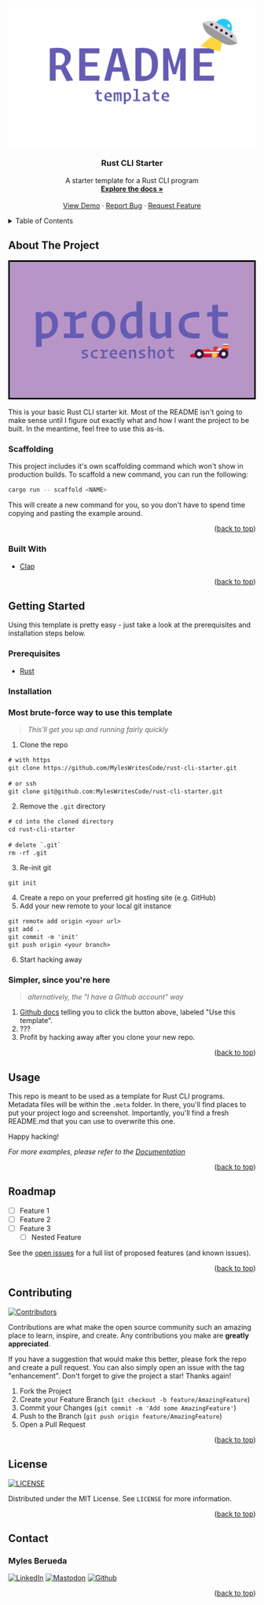 <div id="top" />

<!-- PROJECT LOGO -->
<br />
<div align="center">
  <a href="https://github.com/MylesWritesCode/rust-cli-starter">
    <img src=".meta/logo.png" alt="Logo">
  </a>

<h3 align="center">Rust CLI Starter</h3>

  <p align="center">
    A starter template for a Rust CLI program
    <br />
    <a href="https://github.com/MylesWritesCode/rust-cli-starter">
      <strong>Explore the docs »</strong>
    </a>
    <br />
    <br />
    <a href="https://github.com/MylesWritesCode/rust-cli-starter">View Demo</a>
    ·
    <a href="https://github.com/MylesWritesCode/rust-cli-starter/issues">Report Bug</a>
    ·
    <a href="https://github.com/MylesWritesCode/rust-cli-starter/issues">Request Feature</a>
  </p>
</div>

<!-- TABLE OF CONTENTS -->
<details>
  <summary>Table of Contents</summary>
  <ol>
    <li>
      <a href="#about-the-project">About The Project</a>
      <ul>
        <li><a href="#built-with">Built With</a></li>
      </ul>
    </li>
    <li>
      <a href="#getting-started">Getting Started</a>
      <ul>
        <li><a href="#prerequisites">Prerequisites</a></li>
        <li><a href="#installation">Installation</a></li>
      </ul>
    </li>
    <li><a href="#usage">Usage</a></li>
    <li><a href="#roadmap">Roadmap</a></li>
    <li><a href="#contributing">Contributing</a></li>
    <li><a href="#license">License</a></li>
    <li><a href="#contact">Contact</a></li>
    <li><a href="#acknowledgments">Acknowledgments</a></li>
  </ol>
</details>

<!-- ABOUT THE PROJECT -->

## About The Project

[![Product Name Screen Shot][product-screenshot]](https://example.com)

This is your basic Rust CLI starter kit. Most of the README isn't going to make
sense until I figure out exactly what and how I want the project to be built. In
the meantime, feel free to use this as-is.

### Scaffolding

This project includes it's own scaffolding command which won't show in
production builds. To scaffold a new command, you can run the following:

```sh
cargo run -- scaffold <NAME>
```

This will create a new command for you, so you don't have to spend time copying
and pasting the example around.

<p align="right">(<a href="#top">back to top</a>)</p>

### Built With

- [Clap](https://github.com/clap-rs/clap)

<p align="right">(<a href="#top">back to top</a>)</p>

<!-- GETTING STARTED -->

## Getting Started

Using this template is pretty easy - just take a look at the prerequisites and
installation steps below.

### Prerequisites

- [Rust](https://rust-lang.org)

### Installation

### Most brute-force way to use this template

> _This'll get you up and running fairly quickly_

1. Clone the repo

```
# with https
git clone https://github.com/MylesWritesCode/rust-cli-starter.git

# or ssh
git clone git@github.com:MylesWritesCode/rust-cli-starter.git
```

2. Remove the `.git` directory

```
# cd into the cloned directory
cd rust-cli-starter

# delete `.git`
rm -rf .git
```

3. Re-init git

```
git init
```

4. Create a repo on your preferred git hosting site (e.g. GitHub)
5. Add your new remote to your local git instance

```
git remote add origin <your url>
git add .
git commit -m 'init'
git push origin <your branch>
```

6. Start hacking away

### Simpler, since you're here

> _alternatively, the "I have a Github account" way_

1. [Github docs][github-template-docs] telling you to click the button above, labeled "Use this template".
2. ???
3. Profit by hacking away after you clone your new repo.

[github-template-docs]: https://docs.github.com/en/repositories/creating-and-managing-repositories/creating-a-repository-from-a-template

<p align="right">(<a href="#top">back to top</a>)</p>

<!-- USAGE EXAMPLES -->

## Usage

This repo is meant to be used as a template for Rust CLI programs. Metadata
files will be within the `.meta` folder. In there, you'll find places to put
your project logo and screenshot. Importantly, you'll find a fresh README.md
that you can use to overwrite this one.

Happy hacking!

_For more examples, please refer to the [Documentation](https://example.com)_

<p align="right">(<a href="#top">back to top</a>)</p>

<!-- ROADMAP -->

## Roadmap

- [ ] Feature 1
- [ ] Feature 2
- [ ] Feature 3
  - [ ] Nested Feature

See the [open issues](https://github.com/MylesWritesCode/rust-cli-starter/issues) for a full list of proposed features (and known issues).

<p align="right">(<a href="#top">back to top</a>)</p>

<!-- CONTRIBUTING -->

## Contributing

[![Contributors](https://img.shields.io/github/contributors/MylesWritesCode/rust-cli-starter.svg?style=for-the-badge)](https://github.com/MylesWritesCode/rust-cli-starter/graphs/contributors)

Contributions are what make the open source community such an amazing place to learn, inspire, and create. Any contributions you make are **greatly appreciated**.

If you have a suggestion that would make this better, please fork the repo and create a pull request. You can also simply open an issue with the tag "enhancement".
Don't forget to give the project a star! Thanks again!

1. Fork the Project
2. Create your Feature Branch (`git checkout -b feature/AmazingFeature`)
3. Commit your Changes (`git commit -m 'Add some AmazingFeature'`)
4. Push to the Branch (`git push origin feature/AmazingFeature`)
5. Open a Pull Request

<p align="right">(<a href="#top">back to top</a>)</p>

<!-- LICENSE -->

## License

[![LICENSE](https://img.shields.io/github/license/MylesWritesCode/rust-cli-starter.svg?style=for-the-badge)](https://github.com/MylesWritesCode/rust-wasm/blob/master/LICENSE)

Distributed under the MIT License. See `LICENSE` for more information.

<p align="right">(<a href="#top">back to top</a>)</p>

<!-- CONTACT -->

## Contact

### Myles Berueda

[![LinkedIn](https://img.shields.io/badge/-LinkedIn-black.svg?style=for-the-badge&logo=linkedin&colorB=555)](https://linkedin.com/in/myles-berueda)
[![Mastodon](https://img.shields.io/mastodon/follow/113004977572109573?domain=https%3A%2F%2Fmstdn.social&style=for-the-badge&label=MSTDN.SOCIAL)](https://mstdn.social/@mylesberueda)
[![Github](https://img.shields.io/github/followers/MylesWritesCode?style=for-the-badge&label=GITHUB)](https://github.com/MylesWritesCode)

<p align="right">(<a href="#top">back to top</a>)</p>

<!-- ACKNOWLEDGMENTS -->

<!-- ## Acknowledgments -->

<!-- - []() -->
<!-- - []() -->
<!-- - []() -->

<!-- <p align="right">(<a href="#top">back to top</a>)</p> -->

<!-- MARKDOWN LINKS & IMAGES -->

[product-screenshot]: .meta/screenshot.png
